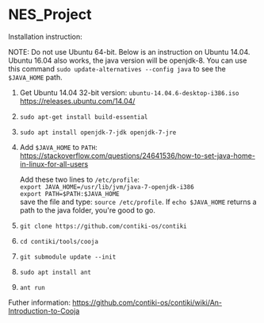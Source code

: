 # NES_Project

Installation instruction:

NOTE: Do not use Ubuntu 64-bit. Below is an instruction on Ubuntu 14.04. Ubuntu 16.04 also works, the java version will be openjdk-8. You can use this command ```sudo update-alternatives --config java``` to see the ```$JAVA_HOME``` path. 

1. Get Ubuntu 14.04 32-bit version: ```ubuntu-14.04.6-desktop-i386.iso```
https://releases.ubuntu.com/14.04/
2. ```sudo apt-get install build-essential```
3. ```sudo apt install openjdk-7-jdk openjdk-7-jre```
4. Add ```$JAVA_HOME``` to ```PATH```: https://stackoverflow.com/questions/24641536/how-to-set-java-home-in-linux-for-all-users

   Add these two lines to ```/etc/profile```: \
   ```export JAVA_HOME=/usr/lib/jvm/java-7-openjdk-i386``` \
   ```export PATH=$PATH:$JAVA_HOME``` \
   save the file and type: ```source /etc/profile```. If ```echo $JAVA_HOME``` returns a path to the java folder, you're good to go.
5. ```git clone https://github.com/contiki-os/contiki```
6. ```cd contiki/tools/cooja```
7. ```git submodule update --init```
8. ```sudo apt install ant```
9. ```ant run```

Futher information: https://github.com/contiki-os/contiki/wiki/An-Introduction-to-Cooja
